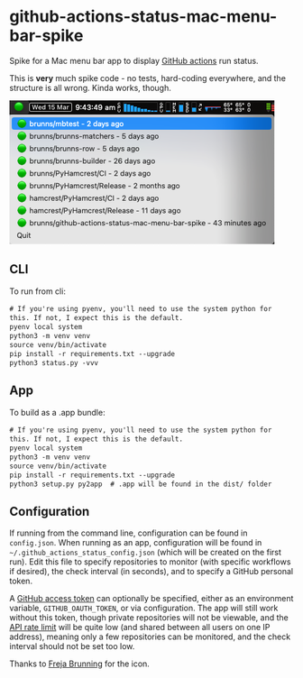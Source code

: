 # github-actions-status-mac-menu-bar-spike

Spike for a Mac menu bar app to display [GitHub actions](https://pinboard.in/u:brunns/t:github-actions) run status.

This is **very** much spike code - no tests, hard-coding everywhere, and the structure is all wrong. Kinda works, though.

![image](docs/images/screenshot.png)

## CLI

To run from cli:

```shell
# If you're using pyenv, you'll need to use the system python for this. If not, I expect this is the default.
pyenv local system  
python3 -m venv venv
source venv/bin/activate
pip install -r requirements.txt --upgrade
python3 status.py -vvv
```

## App

To build as a .app bundle:

```shell
# If you're using pyenv, you'll need to use the system python for this. If not, I expect this is the default.
pyenv local system  
python3 -m venv venv
source venv/bin/activate
pip install -r requirements.txt --upgrade
python3 setup.py py2app  # .app will be found in the dist/ folder
```

## Configuration

If running from the command line, configuration can be found in `config.json`. When running as an app,
configuration will be found in `~/.github_actions_status_config.json` (which will be created on the first
run). Edit this file to specify repositories to monitor (with specific workflows if desired), the check interval (in 
seconds), and to specify a GitHub personal token.

A [GitHub access token](https://docs.github.com/en/authentication/keeping-your-account-and-data-secure/creating-a-personal-access-token)
can optionally be specified, either as an environment variable, `GITHUB_OAUTH_TOKEN`, or via configuration. The app will
still work without this token, though private repositories will not be viewable, and the [API rate limit](https://docs.github.com/en/rest/overview/resources-in-the-rest-api#rate-limiting)
will be quite low (and shared between all users on one IP address), meaning only a few repositories can be monitored,
and the check interval should not be set too low.

Thanks to [Freja Brunning](https://twitter.com/freja_brunning) for the icon.
